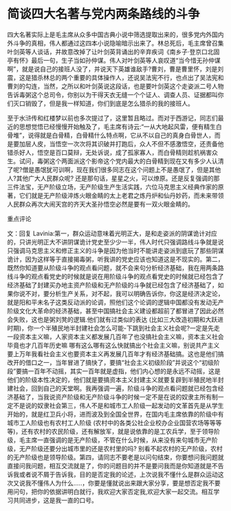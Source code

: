 # 简谈四大名著与党内两条路线的斗争

四大名著实际上是毛主席从众多中国古典小说中筛选提取出来的，很多党内外国内外斗争的真相，伟人都通过这四本小说隐喻暗示出来了。林总死后，毛主席曾召集叶剑英等人谈话，并故意改掉了让叶剑英背诵出的辛弃疾词《南乡子·登京口北固亭有怀》最后一句，生子当如孙仲谋。伟人对叶剑英等人哀叹道“当今惜无孙仲谋啊”，就是说自己的接班人没了，并说天下英雄谁敌手?曹刘，曹是曹里怀，刘是刘震，这是猎杀林总的两个重要的具体操作人，还说吴法宪不行，也点出了吴法宪和曹刘的勾连，当然，之所以和叶剑英说这段话，也是要叶剑英这个走姿派二号人物告诉毒粥这个总司令，你别以为干得天衣无缝一个个证人、调查人员、证据都叫你们灭口销毁了，但是我一样知道，你们到底是怎么猎杀的我的接班人。

至于水浒传和红楼梦以前也多次提过了，这里暂且略过。而对于西游记，同志们最近的思想觉悟已经慢慢开始触及了，毛主席有诗云:“一从大地起风雷，便有精生白骨堆”，说得就是白骨精，白骨精什么特点啊，它从不以自己的真身白骨世人，而是要加层人皮，当悟空一次次将其识破并打跑后，众人不但不感激悟空，还责备他错杀好人，悟空是百口莫辩，无处诉说，成了孤家寡人，而白骨精则趁机祸害众生。试问，毒粥这个两面派这个影帝这个党内最大的白骨精到现在又有多少人认清了呢?僧是愚氓犹可训啊，现在我们很多同志在这个问题上不是愚氓了，但是其他人?其他广大人民群众呢? 还是那句话，星星之火，可以燎原。还是反复强调的那三件法宝，无产阶级立场，无产阶级生产生活实践，六位马克思主义经典作家的原著，它们就是无产阶级淬炼火眼金睛的太上老君之炼丹炉和仙丹妙药，而未来带领人民群众再次大闹天宫的齐天大圣孙悟空必然是要有一双火眼金睛的。

重点评论

文：回复 Lavinia:第一，群众运动意味着光明正大，是和走姿派的阴谋诡计对应的，只讲光明正大不讲阴谋诡计党史至少少一半，伟人时代只强调路线斗争就是说只强调马克思主义和修正主义的斗争是因为他当时不能讲走姿派到底玩了那些阴谋诡计，因为这样等于直接揭毒粥，听我讲的党史应该也知道这是不现实的。第二，既然你知道要从阶级斗争的观点看问题，就不会来句分析经济基础，我在用两条路线斗争的观点看党史的时候就是说在用阶级斗争的观点看党史的时候就已经包含了经济基础了封建买办地主资产阶级和无产阶级的斗争就已经包含了经济基础了，如果你说不对，要分析生产关系，对不起，我可以明确告诉你，你这是经济决定论，就是阳和平未名子这类反动派的论调，照他们这个论调的逻辑中国都没有发动无产阶级文化大革命的经济基础，甚至中国搞社会主义建设都超前了都冒进了因此必然会失败，这也是粥刘凳的逻辑.他们就有过类似的表达 (比如三大改造初期和大跃进时期)，你一个半殖民地半封建社会怎么可能-下跳到社会主义社会呢?一定是先走一段资本主义嘛，人家资本主义都发展几百年了也没搞社会主义嘛，资本主义社会毕竟也才几百年历史嘛 哪有这么哪有这么快就搞出个社会主义嘛，别说共产主义要上万年我看社会主义也要资本主义再发展几百年才有经济基础搞。这也是他们搞改开的借口之一，当年冒进了搞快了，要搞“社会主义初级阶段”并说这个“初级阶段”要搞一百年不动摇，其实一百年就是虚指，他们内心想的是永远不动摇，这是他们的阶级本性决定的，他们就是要搞资本主义封建主义就要复辟到半殖民地半封建社会，回到自己的天堂啊。我再强调一遍，阶级斗争的观点看问题就已经包含经济基础了，当我说资产阶级和无产阶级斗争的时候一定不是在说的奴隶主所有制一定不是说的奴隶社会第三，伟人不是和城市工人阶级一起发动的文革首先是从学生开始的，就是红卫兵小将，进而波及到全国全世界，在国内毛主席依靠的阶级中有城市工人阶级也有农村工人阶级 (农村中的各类公社企业校办企业国营农场等等等等)，还有农村的农民阶级，还有解放军，就是说依靠的是工农兵学，至于领导阶级，毛主席一直强调的是无产阶级，不管在什么时候，从来没有来句城市无产阶级，无产阶级还要分出城市里的还是农村里的吗? 别看不起农村的无产阶级，农村的无产阶级也是领导阶级。第四，请同志不要老是以问句结束，你要想问我问题就直接问我问题，相互交流就是了，你的问题目的并不是要问我而是你知道就是不告诉我或者说不屑于告诉我，目的是否定我的论述，上次说我不懂什么是群众运动这次又说我不懂伟人为什么.....，你要是懂就说出来跟大家分享，要是想否定我不要用问句，把你的依据讲明白就行，我欢迎大家否定我,欢迎大家一起交流。相互学习共同进步，这是我一直的口号。